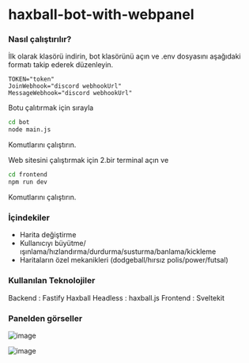 # haxball-bot-with-webpanel

### Nasıl çalıştırılır?
İlk olarak klasörü indirin, bot klasörünü açın ve .env dosyasını aşağıdaki formatı takip ederek düzenleyin.
```env
TOKEN="token"
JoinWebhook="discord webhookUrl"
MessageWebhook="discord webhookUrl"
```
Botu çalıtırmak için sırayla 
```sh
cd bot
node main.js
```
Komutlarını çalıştırın.

Web sitesini çalıştırmak için 2.bir terminal açın ve
```sh
cd frontend
npm run dev
```
Komutlarını çalıştırın.


### İçindekiler
- Harita değiştirme
- Kullanıcıyı büyütme/ışınlama/hızlandırma/durdurma/susturma/banlama/kickleme
- Haritaların özel mekanikleri (dodgeball/hırsız polis/power/futsal)

### Kullanılan Teknolojiler
Backend : Fastify
Haxball Headless : haxball.js
Frontend : Sveltekit

### Panelden görseller
![image](https://github.com/Hasan-Kilici/haxball-bot-with-webpanel/assets/105741983/fbec2c53-d484-48b2-96a5-5b039e9adfe5)


![image](https://github.com/Hasan-Kilici/haxball-bot-with-webpanel/assets/105741983/6db66412-66d9-4d9c-bf2d-21cebe292963)


